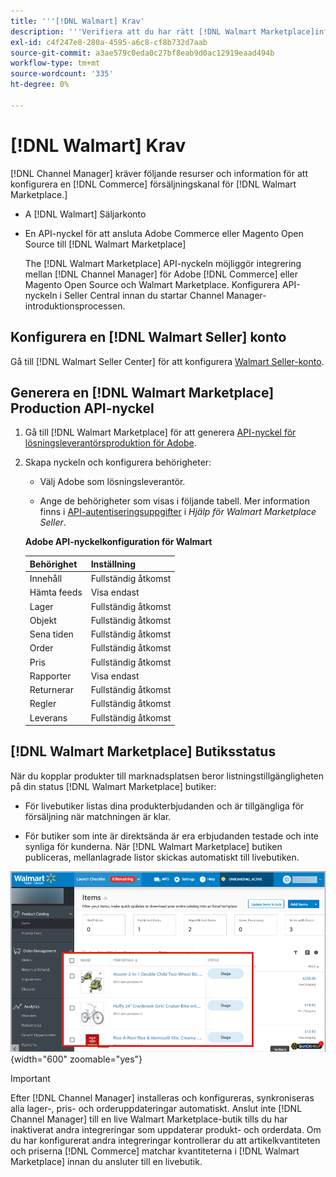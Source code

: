 ```yaml
---
title: '''[!DNL Walmart] Krav'
description: '''Verifiera att du har rätt [!DNL Walmart Marketplace]information och resurser som kan integreras med Channel Manager."'
exl-id: c4f247e8-280a-4595-a6c8-cf8b732d7aab
source-git-commit: a3ae579c0eda0c27bf8eab9d0ac12919eaad494b
workflow-type: tm+mt
source-wordcount: '335'
ht-degree: 0%

---
```


# [!DNL Walmart] Krav

[!DNL Channel Manager] kräver följande resurser och information för att konfigurera en [!DNL Commerce] försäljningskanal för [!DNL Walmart Marketplace.]

* A [!DNL Walmart] Säljarkonto

* En API-nyckel för att ansluta Adobe Commerce eller Magento Open Source till [!DNL Walmart Marketplace]

   The [!DNL Walmart Marketplace] API-nyckeln möjliggör integrering mellan [!DNL Channel Manager] för Adobe [!DNL Commerce] eller Magento Open Source och Walmart Marketplace. Konfigurera API-nyckeln i Seller Central innan du startar Channel Manager-introduktionsprocessen.

## Konfigurera en [!DNL Walmart Seller] konto

Gå till [!DNL Walmart Seller Center] för att konfigurera [Walmart Seller-konto](https://seller.walmart.com/signup?q=&amp;origin=solution_provider&amp;src=0014M00001zivMp).

## Generera en [!DNL Walmart Marketplace] Production API-nyckel

1. Gå till [!DNL Walmart Marketplace] för att generera [API-nyckel för lösningsleverantörsproduktion för Adobe](https://developer.walmart.com/#preloginModal?redirectUri=https%3A%2F%2Fdeveloper.walmart.com%2Faccount%2FgenerateKey).

1. Skapa nyckeln och konfigurera behörigheter:

   * Välj Adobe som lösningsleverantör.

   * Ange de behörigheter som visas i följande tabell. Mer information finns i [API-autentiseringsuppgifter](https://sellerhelp.walmart.com/seller/s/guide?article=000006422) i _Hjälp för Walmart Marketplace Seller_.

   **Adobe API-nyckelkonfiguration för Walmart**

   | **Behörighet** | **Inställning** |
   |----------------|-------------|
   | Innehåll | Fullständig åtkomst |
   | Hämta feeds | Visa endast |
   | Lager | Fullständig åtkomst |
   | Objekt | Fullständig åtkomst |
   | Sena tiden | Fullständig åtkomst |
   | Order | Fullständig åtkomst |
   | Pris | Fullständig åtkomst |
   | Rapporter | Visa endast |
   | Returnerar | Fullständig åtkomst |
   | Regler | Fullständig åtkomst |
   | Leverans | Fullständig åtkomst |

## [!DNL Walmart Marketplace] Butiksstatus

När du kopplar produkter till marknadsplatsen beror listningstillgängligheten på din status [!DNL Walmart Marketplace] butiker:

* För livebutiker listas dina produkterbjudanden och är tillgängliga för försäljning när matchningen är klar.

* För butiker som inte är direktsända är era erbjudanden testade och inte synliga för kunderna. När [!DNL Walmart Marketplace] butiken publiceras, mellanlagrade listor skickas automatiskt till livebutiken.

![[!DNL Walmart Seller Central] mellanlagrade produkter](assets/walmart-seller-central-staged.png){width="600" zoomable="yes"}

>[!IMPORTANT]
>
>Efter [!DNL Channel Manager] installeras och konfigureras, synkroniseras alla lager-, pris- och orderuppdateringar automatiskt. Anslut inte [!DNL Channel Manager] till en live Walmart Marketplace-butik tills du har inaktiverat andra integreringar som uppdaterar produkt- och orderdata. Om du har konfigurerat andra integreringar kontrollerar du att artikelkvantiteten och priserna [!DNL Commerce] matchar kvantiteterna i [!DNL Walmart Marketplace] innan du ansluter till en livebutik.

